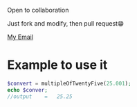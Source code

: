 <p>Open to collaboration</p>
<p>Just fork and modify, then pull request😁</p>

<a href="a17wahidin@gmail.com">My Email</a>

# Example to use it
```php
$convert = multipleOfTwentyFive(25.001);
echo $conver;
//output    =   25.25
```